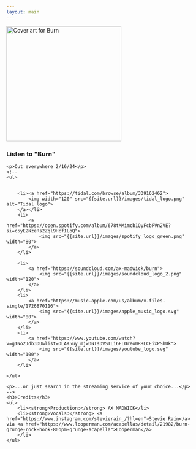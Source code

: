 ```yaml
---
layout: main
---
```


<div class="track__art">
<img src="{{site.url}}/images/burn@600x600.jpg" alt="Cover art for Burn" width="300">
</div>
<div class="track__links">
	<h3>Listen to "Burn"</h3>

	<p>Out everywhere 2/16/24</p>
	<!--
	<ul>


		<li><a href="https://tidal.com/browse/album/339162462">
			<img width="120" src="{{site.url}}/images/tidal_logo.png" alt="Tidal logo">
		</a></li>
		<li>
			<a href="https://open.spotify.com/album/678tMMimcb1QyFcbPVn2VE?si=c5yE2NzeRs2Zql9HcfILoQ">
				<img src="{{site.url}}/images/spotify_logo_green.png" width="80">
			</a>
		</li>

		<li>
			<a href="https://soundcloud.com/ax-madwick/burn">
				<img src="{{site.url}}/images/soundcloud_logo_2.png" width="120">
			</a>
		</li>
		<li>
			<a href="https://music.apple.com/us/album/x-files-single/1726870116">
				<img src="{{site.url}}/images/apple_music_logo.svg" width="80">
			</a>
		</li>
		<li>
			<a href="https://www.youtube.com/watch?v=g1No2Jdb3DU&list=OLAK5uy_mjw3NTsDVSTLi6FLOreo0RRLCEixPShUk">
				<img src="{{site.url}}/images/youtube_logo.svg" width="100">
			</a>
		</li>

	</ul>

	<p>...or just search in the streaming service of your choice...</p>
	-->
	<h3>Credits</h3>
	<ul>
		<li><strong>Production:</strong> AX MADWICK</li>
		<li><strong>Vocals:</strong> <a href="https://www.instagram.com/stevierain_/?hl=en">Stevie Rain</a> via <a href="https://www.looperman.com/acapellas/detail/21982/burn-grunge-rock-hook-80bpm-grunge-acapella">Looperman</a>
		</li>
	</ul>
</div>

